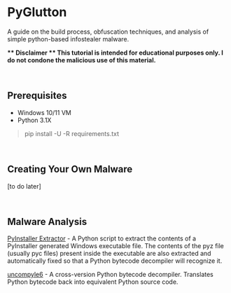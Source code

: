 # PyGlutton
A guide on the build process, obfuscation techniques, and analysis of simple python-based infostealer malware.<p>
<b>** Disclaimer ** This tutorial is intended for educational purposes only. I do not condone the malicious use of this material.</b>


<br>

## Prerequisites
- Windows 10/11 VM
- Python 3.1X
> pip install -U -R requirements.txt

<br>

## Creating Your Own Malware
[to do later]

<br>

## Malware Analysis

[PyInstaller Extractor](https://github.com/extremecoders-re/pyinstxtractor) - A Python script to extract the contents of a PyInstaller generated Windows 
executable file. The contents of the pyz file (usually pyc files) present inside the 
executable are also extracted and automatically fixed so that a Python bytecode decompiler will recognize it.

[uncompyle6](https://github.com/rocky/python-uncompyle6/) - A cross-version Python bytecode decompiler. Translates Python bytecode back into equivalent Python source code.
